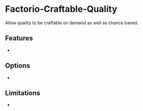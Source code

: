 # Factorio-Craftable-Quality



Allow quality to be craftable on demand as well as chance based.



Features
---------

-



Options
---------

-



Limitations
---------

-